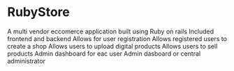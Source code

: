 # RubyStore

A multi vendor eccomerce application built using Ruby on rails
Included frontend and backend
Allows for user registration
Allows registered users to create a shop
Allows users to upload digital products
Allows users to sell products 
Admin dashboard for eac user
Admin dasboard or central administrator
